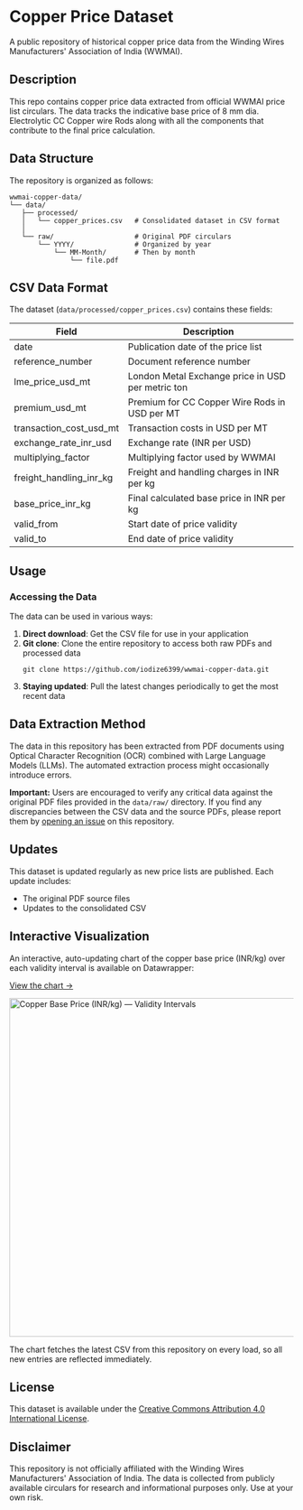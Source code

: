 # Copper Price Dataset

A public repository of historical copper price data from the Winding Wires Manufacturers' Association of India (WWMAI).

## Description

This repo contains copper price data extracted from official WWMAI price list circulars. The data tracks the indicative base price of 8 mm dia. Electrolytic CC Copper wire Rods along with all the components that contribute to the final price calculation.

## Data Structure

The repository is organized as follows:

```
wwmai-copper-data/
└── data/
   ├── processed/
   │   └── copper_prices.csv   # Consolidated dataset in CSV format
   │
   └── raw/                    # Original PDF circulars
       └── YYYY/               # Organized by year
           └── MM-Month/       # Then by month
               └── file.pdf

```

## CSV Data Format

The dataset (`data/processed/copper_prices.csv`) contains these fields:

| Field | Description |
|-------|-------------|
| date | Publication date of the price list |
| reference_number | Document reference number |
| lme_price_usd_mt | London Metal Exchange price in USD per metric ton |
| premium_usd_mt | Premium for CC Copper Wire Rods in USD per MT |
| transaction_cost_usd_mt | Transaction costs in USD per MT |
| exchange_rate_inr_usd | Exchange rate (INR per USD) |
| multiplying_factor | Multiplying factor used by WWMAI |
| freight_handling_inr_kg | Freight and handling charges in INR per kg |
| base_price_inr_kg | Final calculated base price in INR per kg |
| valid_from | Start date of price validity |
| valid_to | End date of price validity |

## Usage

### Accessing the Data

The data can be used in various ways:

1. **Direct download**: Get the CSV file for use in your application
2. **Git clone**: Clone the entire repository to access both raw PDFs and processed data
   ```
   git clone https://github.com/iodize6399/wwmai-copper-data.git
   ```
3. **Staying updated**: Pull the latest changes periodically to get the most recent data


## Data Extraction Method

The data in this repository has been extracted from PDF documents using Optical Character Recognition (OCR) combined with Large Language Models (LLMs). The automated extraction process might occasionally introduce errors.

**Important:** Users are encouraged to verify any critical data against the original PDF files provided in the `data/raw/` directory. If you find any discrepancies between the CSV data and the source PDFs, please report them by [opening an issue](https://github.com/iodize6399/wwmai-copper-data/issues/new) on this repository.

## Updates

This dataset is updated regularly as new price lists are published. Each update includes:
- The original PDF source files
- Updates to the consolidated CSV

## Interactive Visualization
An interactive, auto-updating chart of the copper base price (INR/kg) over each validity interval is available on Datawrapper:

[View the chart →](https://www.datawrapper.de/_/ilR6g/)

<p align="left">
  <a href="https://www.datawrapper.de/_/ilR6g/" target="_blank" rel="noopener noreferrer">
    <img
      src="https://datawrapper.dwcdn.net/ilR6g/full.png"
      alt="Copper Base Price (INR/kg) — Validity Intervals"
      width="600"
      style="max-width: 100%; height: auto;"
    />
  </a>
</p>

The chart fetches the latest CSV from this repository on every load, so all new entries are reflected immediately.

## License

This dataset is available under the [Creative Commons Attribution 4.0 International License](https://creativecommons.org/licenses/by/4.0/).

## Disclaimer

This repository is not officially affiliated with the Winding Wires Manufacturers' Association of India. The data is collected from publicly available circulars for research and informational purposes only. Use at your own risk.